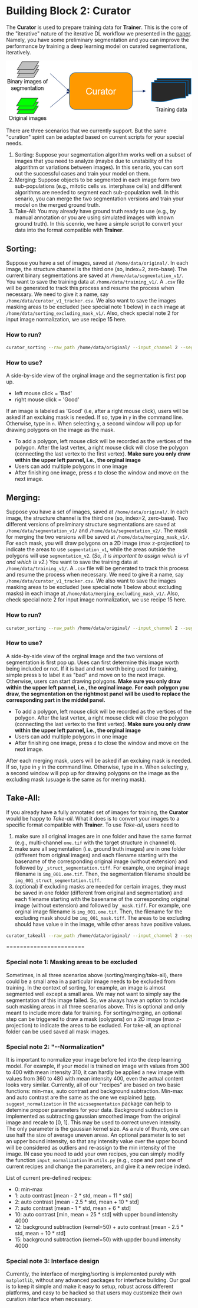 # Building Block 2: **Curator**

The **Curator** is used to prepare training data for **Trainer**. This is the core of the "iterative" nature of the iterative DL workflow we presented in the [paper](https://www.biorxiv.org/content/10.1101/491035v1). Namely, you have some preliminary segmentation and you can improve the performance by training a deep learning model on curated segmentations, iteratively. 

![segmenter pic](./bb2_pic.png)

There are three scenarios that we currently support. But the same "curation" spirit can be adapted based on current scripts for your special needs. 

1. Sorting: Suppose your segmentation algorithm works well on a subset of images that you need to analyze (maybe due to unstability of the algorithm or variations between images). In this senario, you can sort out the successful cases and train your model on them.
2. Merging: Suppose objects to be segmented in each image form two sub-populations (e.g., mitotic cells vs. interphase cells) and different algorithms are needed to segment each sub-population well. In this senario, you can merge the two segmentation versions and train your model on the merged ground truth. 
3. Take-All: You may already have ground truth ready to use (e.g., by manual annotation or you are using simulated images with known ground truth). In this scenrio, we have a simple script to convert your data into the format compatible with **Trainer**.


## Sorting:

Suppose you have a set of images, saved at `/home/data/original/`. In each image, the structure channel is the third one (so, index=2, zero-base). The current binary segmentations are saved at `/home/data/segmentation_v1/`. You want to save the training data at `/home/data/training_v1/`. A `.csv` file will be generated to track this process and resume the process when necessary. We need to give it a name, say `/home/data/curator_v1_tracker.csv`. We also want to save the images masking areas to be excluded (see special note 1 below) in each image at `/home/data/sorting_excluding_mask_v1/`. Also, check special note 2 for input image normalization, we use recipe 15 here.

### How to run?

```bash
curator_sorting --raw_path /home/data/original/ --input_channel 2 --seg_path /home/data/segmentation_v1/ --train_path /home/data/training_v1/ --csv_name /home/data/curator_v1_tracker.csv --mask_path  /home/data/sorting_excluding_mask_v1/  --Normalization 15
```

### How to use?

A side-by-side view of the orginal image and the segmentation is first pop up. 

* left mouse click = 'Bad'
* right mouse click = 'Good'

If an image is labeled as 'Good' (i.e, after a right mouse click), users will be asked if an excluing mask is needed. If so, type in `y` in the command line. Otherwise, type in `n`. When selecting `y`, a second window will pop up for drawing polygons on the image as the mask.

* To add a polygon, left mouse click will be recorded as the vertices of the polygon. After the last vertex, a right mouse click will close the polygon (connecting the last vertex to the first vertex). **Make sure you only draw within the upper left pannel, i.e., the orginal image** 
* Users can add multiple polygons in one image
* After finishing one image, press `d` to close the window and move on the next image.



## Merging: 

Suppose you have a set of images, saved at `/home/data/original/`. In each image, the structure channel is the third one (so, index=2, zero-base). Two different versions of preliminary structure segmentations are saved at `/home/data/segmentation_v1/` and `/home/data/segmentation_v2/`. The mask for merging the two versions will be saved at `/home/data/merging_mask_v1/`. For each mask, you will draw polygons on a 2D image (max z-projection) to indicate the areas to use `segmentation_v1`, while the areas outside the polygons will use `segmentation_v2`. (*So, it is important to assign which is v1 and which is v2.*) You want to save the training data at `/home/data/training_v1/`. A `.csv` file will be generated to track this process and resume the process when necessary. We need to give it a name, say `/home/data/curator_v1_tracker.csv`. We also want to save the images masking areas to be excluded (see special note 1 below about excluding masks) in each image at `/home/data/merging_excluding_mask_v1/`. Also, check special note 2 for input image normalization, we use recipe 15 here.

### How to run?

```bash
curator_sorting --raw_path /home/data/original/ --input_channel 2 --seg1_path /home/data/segmentation_v1/ --seg2_path /home/data/segmentation_v2/ --train_path /home/data/training_v1/ --csv_name /home/data/curator_v1_tracker.csv --mask_path  /home/data/merging_mask_v1/ --ex_mask_path  /home/data/merging_excluding_mask_v1/ --Normalization 15
```

### How to use?

A side-by-side view of the orginal image and the two versions of segmentation is first pop up. Uses can first determine this image worth being included or not. If it is bad and not worth being used for training, simple press `b` to label it as "bad" and move on to the next image. Otherwise, users can start drawing polygons. **Make sure you only draw within the upper left pannel, i.e., the orginal image. For each polygon you draw, the segmentation on the rightmost panel will be used to replace the corresponding part in the middel panel.**

* To add a polygon, left mouse click will be recorded as the vertices of the polygon. After the last vertex, a right mouse click will close the polygon (connecting the last vertex to the first vertex). **Make sure you only draw within the upper left pannel, i.e., the orginal image** 
* Users can add multiple polygons in one image
* After finishing one image, press `d` to close the window and move on the next image.

After each merging mask, users will be asked if an excluing mask is needed. If so, type in `y` in the command line. Otherwise, type in `n`. When selecting `y`, a second window will pop up for drawing polygons on the image as the excluding mask (usuage is the same as for mering mask).


## Take-All:

If you already have a fully annotated set of images for training, the **Curator** would be happy to *Take-all*. What it does is to convert your images to a specific format compatible with **Trainer**. To use *Take-all*, users need to 

1. make sure all original images are in one folder and have the same format (e.g., multi-channel `ome.tif` with the target structure in channel `0`). 
2. make sure all segmentation (i.e. ground truth images) are in one folder (different from original images) and each filename starting with the basename of the corresponding original image (without extension) and followed by `_struct_segmentation.tiff`. For example, one orginal image filename is `img_001.ome.tif`. Then, the segmentation filename should be `img_001_struct_segmentation.tiff`.
3. (optional) if excluding masks are needed for certain images, they must be saved in one folder (different from original and segmentation) and each filename starting with the basename of the corresponding original image (without extension) and followed by `_mask.tiff`. For example, one orginal image filename is `img_001.ome.tif`. Then, the filename for the excluding mask should be `img_001_mask.tiff`. The areas to be excluding should have value `0` in the image, while other areas have positive values. 

```bash
curator_takeall --raw_path /home/data/original/ --input_channel 2 --seg_path /home/data/segmentation_v1/ --train_path /home/data/training_v1/ --Normalization 15 
```

=======================

### Special note 1: Masking areas to be excluded

Sometimes, in all three scenarios above (sorting/merging/take-all), there could be a small area in a particular image needs to be excluded from training. In the context of sorting, for example, an image is almost segmented well except a small area. We may not want to simply say the segmentation of this image failed. So,  we always have an option to include such masking areas in all three scenarios above. This is optional and only meant to include more data for training. For sorting/merging, an optional step can be triggered to draw a mask (polygons) on a 2D image (max z-projection) to indicate the areas to be excluded. For take-all, an optional folder can be used saved all mask images.


### Special note 2: "--Normalization"

It is important to normalize your image before fed into the deep learning model. For example, if your model is trained on image with values from 300 to 400 with mean intensity 310, it can hardly be applied a new image with values from 360 to 480 with mean intensity 400, even the actual content looks very similar. Currently, all of our "recipes" are based on two basic functions: min-max, auto contrast and background subtraction. Min-max and auto contrast are the same as the one we explained [here](). `suggest_normalization` in the `aicssegmentation` package can help to detemine propoer parameters for your data. Background subtraction is implemented as subtracting gaussian smoothed image from the original image and recale to [0, 1]. This may be used to correct uneven intensity. The only parameter is the gaussian kernel size. As a rule of thumb, one can use half the size of average uneven areas. An optional parameter is to set an upper bound intensity, so that any intensity value over the upper bound will be considered as outliers and re-assign to the min intensity of the image. IN case you need to add your own recipes, you can simply modify the function `input_normalization` in `utils.py` (e.g., cope and past one of current recipes and change the parameters, and give it a new recipe index).

List of current pre-defined recipes:

* 0: min-max
* 1: auto contrast [mean - 2 * std, mean + 11 * std]
* 2: auto contrast [mean - 2.5 * std, mean + 10 * std]
* 7: auto contrast [mean - 1 * std, mean + 6 * std]
* 10: auto contrast [min, mean + 25 * std] with upper bound intensity 4000
* 12: background subtraction (kernel=50) + auto contrast [mean - 2.5 * std, mean + 10 * std]
* 15: background subtraction (kernel=50) with uppder bound intensity 4000

### Special note 3: Interface design

Currently, the interface of merging/sorting is implemented purely with `matplotlib`, without any advanced packages for interface building. Our goal is to keep it simple and make it easy to setup, robust across different platforms, and easy to be hacked so that users may customize their own curation interface when necessary. 
